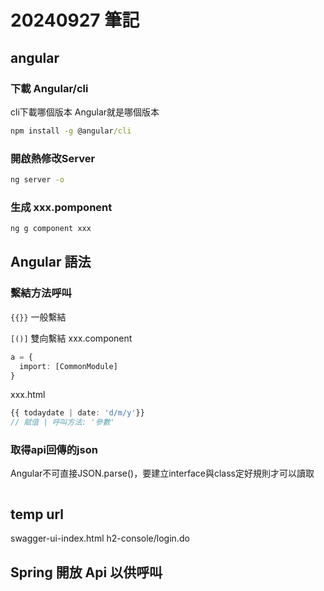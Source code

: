 # 20240927 筆記

## angular 

### 下載 Angular/cli
cli下載哪個版本 Angular就是哪個版本
```cmd
npm install -g @angular/cli
```

### 開啟熱修改Server
```cmd
ng server -o
```

### 生成 xxx.pomponent
```cmd
ng g component xxx
```

## Angular 語法

### 繫結方法呼叫
`{{}}` 一般繫結

`[()]` 雙向繫結
xxx.component
```ts
a = {
  import: [CommonModule]
}
```

xxx.html
```ts
{{ todaydate | date: 'd/m/y'}}
// 賦值 | 呼叫方法: '參數'
```

### 取得api回傳的json
Angular不可直接JSON.parse()，要建立interface與class定好規則才可以讀取

```

```

## temp url
swagger-ui-index.html
h2-console/login.do


## Spring 開放 Api 以供呼叫
